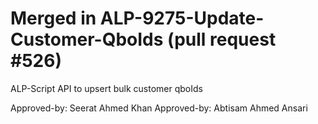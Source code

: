 # Merged in ALP-9275-Update-Customer-QboIds (pull request #526)

ALP-Script API to upsert bulk customer qboIds

Approved-by: Seerat Ahmed Khan
Approved-by: Abtisam Ahmed Ansari
